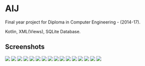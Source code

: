 # AIJ

Final year project for Diploma in Computer Engineering - (2014-17).

Kotlin, XML(Views), SQLite Database.

## Screenshots

![](res/preview_registration.webp)
![](res/preview_login.webp)
![](res/preview_home_screen.webp)
![](res/preview_home_screen_2.webp)
![](res/preview_universities.webp)
![](res/preview_colleges.webp)
![](res/preview_branches.webp)
![](res/preview_help_centers.webp)
![](res/preview_bank_branches.webp)
![](res/preview_search.webp)
![](res/preview_about.webp)
![](res/preview_aij_drawer.webp)
![](res/preview_aij.webp)
![](res/preview_courses.webp)
![](res/preview_info.webp)
![](res/preview_exit.webp)
